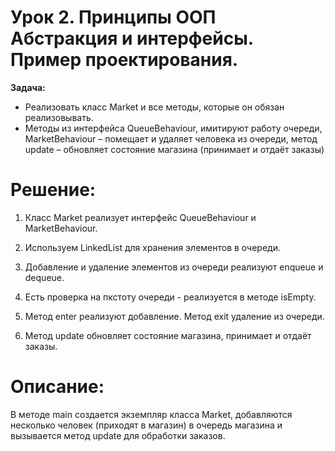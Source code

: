 # Урок 2. Принципы ООП Абстракция и интерфейсы. Пример проектирования.
**Задача:**
- Реализовать класс Market и все методы, которые он обязан реализовывать.
- Методы из интерфейса QueueBehaviour, имитируют работу очереди, MarketBehaviour – помещает и удаляет человека из очереди, метод update – обновляет состояние магазина (принимает и отдаёт заказы)


# Решение:

1. Класс Market реализует интерфейс QueueBehaviour и MarketBehaviour.

2. Используем LinkedList для хранения элементов в очереди.

3. Добавление и удаление элементов из очереди реализуют enqueue и dequeue.

4. Есть проверка на пкстоту очереди - реализуется в методе isEmpty.

5. Метод enter реализуют добавление. Метод exit удаление из очереди.
 
6.  Метод update обновляет состояние магазина, принимает и отдаёт заказы.


# Описание:

В методе main создается экземпляр класса Market, добавляются несколько человек (приходят в магазин) в очередь магазина и вызывается метод update для обработки заказов.
